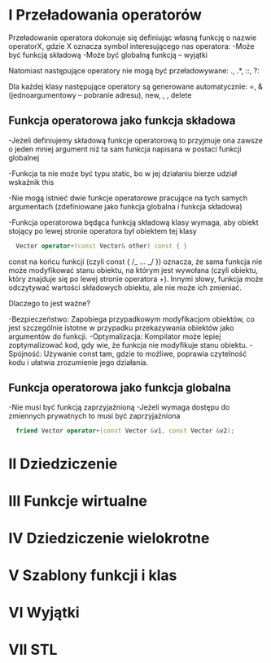 # I Przeładowania operatorów

Przeładowanie operatora dokonuje się definiując własną
funkcję o nazwie operatorX, gdzie X oznacza symbol
interesującego nas operatora:
-Może być funkcją składową
-Może być globalną funkcją – wyjątki

Natomiast następujące operatory nie mogą być
przeładowywane: ., .\*, ::, ?:

Dla każdej klasy następujące operatory są
generowane automatycznie: =, &(jednoargumentowy – pobranie adresu), new, , , delete

## Funkcja operatorowa jako funkcja składowa

-Jeżeli definiujemy składową funkcje operatorową to
przyjmuje ona zawsze o jeden mniej argument niż ta sam
funkcja napisana w postaci funkcji globalnej

-Funkcja ta nie może być typu static, bo w jej działaniu
bierze udział wskaźnik this

-Nie mogą istnieć dwie funkcje operatorowe pracujące na
tych samych argumentach (zdefiniowane jako funkcja
globalna i funkcja składowa)

-Funkcja operatorowa będąca funkcją składową
klasy wymaga, aby obiekt stojący po lewej stronie
operatora był obiektem tej klasy

```cpp
  Vector operator+(const Vector& other) const { }
```

const na końcu funkcji (czyli const { /_ ... _/ }) oznacza, że sama funkcja nie może modyfikować stanu obiektu, na którym jest wywołana (czyli obiektu, który znajduje się po lewej stronie operatora +). Innymi słowy, funkcja może odczytywać wartości składowych obiektu, ale nie może ich zmieniać.

Dlaczego to jest ważne?

-Bezpieczeństwo: Zapobiega przypadkowym modyfikacjom obiektów, co jest szczególnie istotne w przypadku przekazywania obiektów jako argumentów do funkcji.
-Optymalizacja: Kompilator może lepiej zoptymalizować kod, gdy wie, że funkcja nie modyfikuje stanu obiektu.
-Spójność: Używanie const tam, gdzie to możliwe, poprawia czytelność kodu i ułatwia zrozumienie jego działania.

## Funkcja operatorowa jako funkcja globalna

-Nie musi być funkcją zaprzyjaźnioną
-Jeżeli wymaga dostępu do zmiennych prywatnych
to musi być zaprzyjaźniona

```cpp
  friend Vector operator+(const Vector &v1, const Vector &v2);
```

# II Dziedziczenie

# III Funkcje wirtualne

# IV Dziedziczenie wielokrotne

# V Szablony funkcji i klas

# VI Wyjątki

# VII STL
